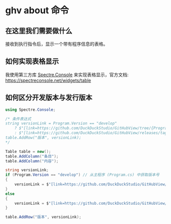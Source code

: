 # ghv about 命令

## 在这里我们需要做什么
接收到执行指令后，显示一个带有程序信息的表格。

## 如何实现表格显示
我使用第三方库 [Spectre.Console](https://spectreconsole.net/) 来实现表格显示，官方文档: https://spectreconsole.net/widgets/table

## 如何区分开发版本与发行版本
```csharp
using Spectre.Console;

/* 条件表达式
string versionLink = Program.Version == "develop" 
    ? $"[link=https://github.com/DuckDuckStudio/GitHubView/tree/{Program.Version}][yellow]{Program.Version}[/][/]" 
    : $"[link=https://github.com/DuckDuckStudio/GitHubView/releases/tag/{Program.Version}]{Program.Version}[/]";
table.AddRow("版本", versionLink);
*/

Table table = new();
table.AddColumn("条目");
table.AddColumn("内容");

string versionLink;
if (Program.Version == "develop") // 从主程序 (Program.cs) 中获取版本号
{
    versionLink = $"[link=https://github.com/DuckDuckStudio/GitHubView/tree/{Program.Version}][yellow]{Program.Version}[/][/]";
}
else
{
    versionLink = $"[link=https://github.com/DuckDuckStudio/GitHubView/releases/tag/{Program.Version}]{Program.Version}[/]";
}

table.AddRow("版本", versionLink);
```
